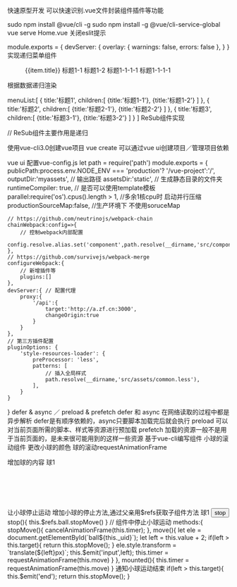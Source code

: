 快速原型开发
可以快速识别.vue文件封装组件插件等功能

sudo npm install @vue/cli -g
sudo npm install -g @vue/cli-service-global
vue serve Home.vue
关闭eslit提示

module.exports = {
    devServer: {
      overlay: {
        warnings: false,
        errors: false
      },
    }
}
实现递归菜单组件
<Menu>
    <MenuItem v-for="(item,key) in menuList" :key="key">
        {{item.title}}
    </MenuItem>
    <SubMenu>
        <template #title="title"> 标题1</template>
        <MenuItem>标题1-1</MenuItem>
        <MenuItem>标题1-2</MenuItem>
            <SubMenu>
            <template #title="title">标题1-1-1</template>
            <MenuItem>标题1-1-1-1</MenuItem>
            <MenuItem>标题1-1-1-1</MenuItem>
        </SubMenu>
    </SubMenu>
</Menu>
根据数据递归渲染

menuList:[
    {
        title:'标题1',
        children:[
            {title:'标题1-1'},
            {title:'标题1-2'}
        ]
    },
    {
        title:'标题2',
        children:[
            {title:'标题2-1'},
            {title:'标题2-2'}
        ]
    },
    {
        title:'标题3',
        children:[
            {title:'标题3-1'},
            {title:'标题3-2'}
        ]
    }
]
ReSub组件实现

<Menu>
    <template v-for="(item,key) in menuList" >
        <MenuItem v-if="!item.children" :key="key">
            {{item.title}}
        </MenuItem>
        <ReSub v-else :key="key" :data="item"></ReSub>
    </template>
</Menu>

// ReSub组件主要作用是递归
<template>
    <SubMenu class="sub">
        <template #title="title">{{data.title}}</template>
        <template v-for="d in data.children">
            <MenuItem v-if="!d.children" :key="d.title">{{d.title}}</MenuItem>
            <ReSub v-else :data="d" :key="d.title" class="sub"></ReSub>   
        </template>
    </SubMenu>
</template>

<script>
import SubMenu from './SubMenu';
import MenuItem from './MenuItem'
export default {
    props:['data'], 
    name:'ReSub',
    components:{
        SubMenu,
        MenuItem
    }
}
</script>
使用vue-cli3.0创建vue项目
vue create <project-name>
可以通过vue ui创建项目／管理项目依赖

vue ui
配置vue-config.js
let path = require('path')
module.exports = {
    publicPath:process.env.NODE_ENV === 'production'? '/vue-project':'/',
    outputDir:'myassets', // 输出路径
    assetsDir:'static', // 生成静态目录的文件夹
    runtimeCompiler: true, // 是否可以使用template模板
    parallel:require('os').cpus().length > 1, //多余1核cpu时 启动并行压缩
    productionSourceMap:false, //生产环境下 不使用soruceMap

    // https://github.com/neutrinojs/webpack-chain
    chainWebpack:config=>{
        // 控制webpack内部配置
        config.resolve.alias.set('component',path.resolve(__dirname,'src/components'));
    },
    // https://github.com/survivejs/webpack-merge
    configureWebpack:{
        // 新增插件等
        plugins:[]
    },
    devServer:{ // 配置代理
        proxy:{
            '/api':{
                target:'http://a.zf.cn:3000',
                changeOrigin:true
            }
        }
    },
    // 第三方插件配置
    pluginOptions: {
        'style-resources-loader': {
            preProcessor: 'less',
            patterns: [
                // 插入全局样式
                path.resolve(__dirname,'src/assets/common.less'), 
            ],
        }
    }
}
defer & async ／ preload & prefetch
defer 和 async 在网络读取的过程中都是异步解析
defer是有顺序依赖的，async只要脚本加载完后就会执行
preload 可以对当前页面所需的脚本、样式等资源进行预加载
prefetch 加载的资源一般不是用于当前页面的，是未来很可能用到的这样一些资源
基于vue-cli编写组件
小球的滚动组件
更改小球的颜色
<template>
  <div :id="`ball${_uid}`" class="ball" :style="{background:color}">
  </div>
</template>
<script>
export default {
  name:'ScrollBall',
  props:{
      color:{
          type:String,
          default:'red'
      }
  }
}
</script>
<style lang="less">
  .ball{
      width:80px;
      height: 80px;
      border-radius: 50%;
      text-align:center;
      line-height:80px;
  }
</style>
球的滚动requestAnimationFrame
<ScrollBall color="red" :target="500" v-model="pos1"></ScrollBall> 
<ScrollBall color="blue" :target="300" v-model="pos2"></ScrollBall>

<script>
export default {
    props:{
        value:{
            type:Number,
            default:0
        },
        target:{
            type:Number,
            required:true
        }
    },
    mounted(){
        let ele = document.getElementById(`ball${this._uid}`);
        let timer;
        let fn = ()=>{
            let left = this.value + 2;
            if(left > this.target){
                return cancelAnimationFrame(timer);
            }
            ele.style.transform = `translate(${left}px)`;
            this.$emit('input',left);
            timer = requestAnimationFrame(fn)
        }
        timer = requestAnimationFrame(fn)
    }
}
</script>
增加球的内容
<ScrollBall color="red" :target="500" v-model="pos">球1</ScrollBall> 
<div :id="`ball${_uid}`" class="ball" :style="{background:color}">
      <slot></slot>
</div>
让小球停止运动 增加小球的停止方法,通过父亲用$refs获取子组件方法
<ScrollBall color="red" :target="500" v-model="pos1" ref="ball">球1</ScrollBall>
<button @click="stop">stop</button>
stop(){
  this.$refs.ball.stopMove()
}
// 组件中停止小球运动
methods:{
  stopMove(){
      cancelAnimationFrame(this.timer);
  },
  move(){
      let ele = document.getElementById(`ball${this._uid}`);
      let left = this.value + 2;
      if(left > this.target){
          return this.stopMove();
      }
      ele.style.transform = `translate(${left}px)`;
      this.$emit('input',left);
      this.timer = requestAnimationFrame(this.move)
  }
},
mounted(){
  this.timer = requestAnimationFrame(this.move)
}
通知小球运动结束
if(left > this.target){
  this.$emit('end');
  return this.stopMove();
}